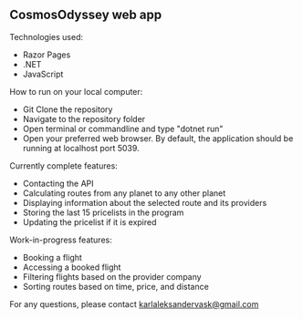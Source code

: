 ## CosmosOdyssey web app

Technologies used:
- Razor Pages
- .NET
- JavaScript

How to run on your local computer:
- Git Clone the repository
- Navigate to the repository folder
- Open terminal or commandline and type "dotnet run"
- Open your preferred web browser. By default, the application should be running at localhost port 5039.

Currently complete features:
- Contacting the API
- Calculating routes from any planet to any other planet
- Displaying information about the selected route and its providers
- Storing the last 15 pricelists in the program
- Updating the pricelist if it is expired

Work-in-progress features:
- Booking a flight
- Accessing a booked flight
- Filtering flights based on the provider company
- Sorting routes based on time, price, and distance

For any questions, please contact karlaleksandervask@gmail.com
